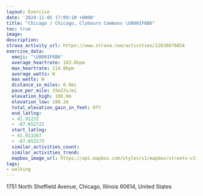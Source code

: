 ```yaml
---
layout: Exercise
date: '2024-11-05 17:09:10 +0000'
title: "Chicago / Chicago, Clybourn Commons \U0001F6B6"
toc: true
image:
description:
strava_activity_url: https://www.strava.com/activities/12830870854
exercise_data:
  emoji: "\U0001F6B6"
  average_heartrate: 103.0bpm
  max_heartrate: 114.0bpm
  average_watts: W
  max_watts: W
  distance_in_miles: 0.9mi
  pace_per_mile: 15m23s/mi
  elevation_high: 180.8m
  elevation_low: 180.2m
  total_elevation_gain_in_feet: 0ft
  end_latlng:
  - 41.91232
  - -87.652722
  start_latlng:
  - 41.913267
  - -87.653173
  similar_activities_count:
  similar_activities_trend:
  mapbox_image_url: https://api.mapbox.com/styles/v1/mapbox/streets-v11/static/path-5+787af2-1.0(qoy~Ffe_vO%7BC%60EuC%60F%7BAxBOVQd%40iA~Aa%40lAKHrFoKnA%7BA%7C%40wApBoCzDkG),pin-s-s+e5b22e(-87.6554,41.91497),pin-s-f+89ae00(-87.65437999999999,41.91428999999997)/auto/800x800?access_token=pk.eyJ1Ijoiam9zaGJlY2ttYW4iLCJhIjoiY205eWR2aDd1MWZ6djJrbXc4a3M0bWZleiJ9.XiG9OWkNcZk2QzjJbxLB4A
tags:
- walking
---
```




1751 North Sheffield Avenue, Chicago, Illinois 60614, United States
